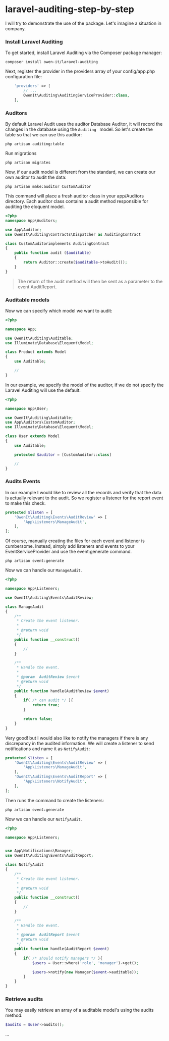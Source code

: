 # laravel-auditing-step-by-step

I will try to demonstrate the use of the package. Let's imagine a situation in company.

### Install Laravel Auditing

To get started, install Laravel Auditing via the Composer package manager:

`composer install owen-it/laravel-auditing`

Next, register the provider in the providers array of your config/app.php configuration file:

```php
	'providers' => [
	    // ...
	    OwenIt\Auditing\AuditingServiceProvider::class,
	],
```

### Auditors

By default Laravel Audit uses the auditor Database Auditor, it will record the changes in the database using the `Auditing ` model. So let's create the table so that we can use this auditor:

`php artisan auditing:table`

Run migrations

`php artisan migrates`

Now, if our audit model is different from the standard, we can create our own auditor to audit the data:

`php artisan make:auditor CustomAuditor`

This command will place a fresh auditor class in your app/Auditors directory. Each auditor class contains a audit method responsible for auditing the eloquent model.

```php
<?php
namespace App\Auditors;

use App\Auditor;
use OwenIt\Auditing\Contracts\Dispatcher as AuditingContract

class CustomAuditorimplements AuditingContract
{
    public function audit ($auditable)
    {
        return Auditor::create($auditable->toAudit());
    }
}
```

> The return of the audit method will then be sent as a parameter to the event AuditReport. 

### Auditable models

Now we can specify which model we want to audit:

```php
<?php

namespace App;

use OwenIt\Auditing\Auditable;
use Illuminate\Database\Eloquent\Model;

class Product extends Model
{
	use Auditable;

	//
}
```

In our example, we specify the model of the auditor, if we do not specify the Laravel Auditing will use the default.

```php
<?php

namespace App\User;

use OwenIt\Auditing\Auditable;
use App\Auditors\CustomAuditor;
use Illuminate\Database\Eloquent\Model;

class User extends Model
{
	use Auditable;

	protected $auditor = [CustomAuditor::class]

	//
}
```

### Audits Events

In our example I would like to review all the records and verify that the data is actually relevant to the audit. So we register a listener for the report event to make this check.

```php
protected $listen = [
    'OwenIt\Auditing\Events\AuditReview' => [
        'App\Listeners\ManageAudit',
    ],
];
```

Of course, manually creating the files for each event and listener is cumbersome. Instead, simply add listeners and events to your EventServiceProvider and use the event:generate command. 

`php artisan event:generate`

Now we can handle our `ManageAudit`.

```php
<?php

namespace App\Listeners;

use OwenIt\Auditing\Events\AuditReview;

class ManageAudit
{
    /**
     * Create the event listener.
     *
     * @return void
     */
    public function __construct()
    {
        //
    }

    /**
     * Handle the event.
     *
     * @param  AuditReview $event
     * @return void
     */
    public function handle(AuditReview $event)
    {
        if( /* can audit */ ){
			return true;
		} 

		return false;
    }
}
```

Very good! but I would also like to notify the managers if there is any discrepancy in the audited information. We will create a listener to send notifications and name it as `NotifyAudit`:

```php
protected $listen = [
    'OwenIt\Auditing\Events\AuditReview' => [
        'App\Listeners\ManageAudit',
    ],
    'OwenIt\Auditing\Events\AuditReport' => [
        'App\Listeners\NotifyAudit',
    ],
];
```

Then runs the command to create the listeners:

`php artisan event:generate`

Now we can handle our `NotifyAudit`.


```php
<?php

namespace App\Listeners;


use App\Notifications\Manager;
use OwenIt\Auditing\Events\AuditReport;

class NotifyAudit
{
    /**
     * Create the event listener.
     *
     * @return void
     */
    public function __construct()
    {
        //
    }

    /**
     * Handle the event.
     *
     * @param  AuditReport $event
     * @return void
     */
    public function handle(AuditReport $event)
    {
        if( /* should notify managers */ ){
	        $users = User::where('role', 'manager')->get(); 

			$users->notify(new Manager($event->auditable));
		} 
    }
}
```

### Retrieve audits

You may easily retrieve an array of a auditable model's using the audits method:

```php
$audits = $user->audits();
```

...




